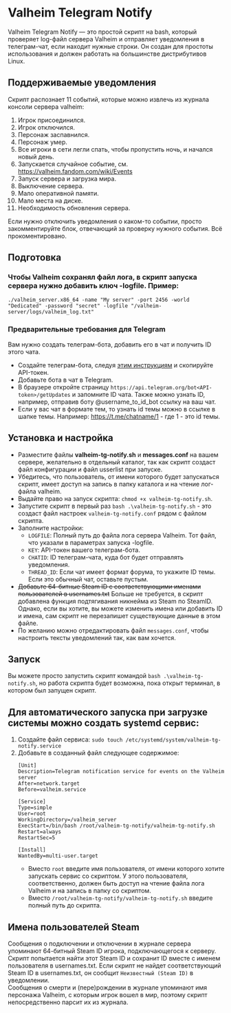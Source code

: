 # Valheim Telegram Notify

Valheim Telegram Notify — это простой скрипт на bash, который проверяет log-файл сервера Valheim и отправляет уведомления в телеграм-чат, если находит нужные строки. Он создан для простоты использования и должен работать на большинстве дистрибутивов Linux.

## Поддерживаемые уведомления
Скрипт распознает 11 событий, которые можно извлечь из журнала консоли сервера valheim:
1. Игрок присоединился.
2. Игрок отключился.
3. Персонаж заспавнился.
4. Персонаж умер.
5. Все игроки в сети легли спать, чтобы пропустить ночь, и начался новый день.
6. Запускается случайное событие, см. https://valheim.fandom.com/wiki/Events
7. Запуск сервера и загрузка мира.
8. Выключение сервера.
9. Мало оперативной памяти.
10. Мало места на диске.
11. Необходимость обновления сервера.

Если нужно отключить уведомления о каком-то событии, просто закомментируйте блок, отвечающий за проверку нужного события. Всё прокоментировано.  

## Подготовка
### Чтобы Valheim сохранял файл лога, в скрипт запуска сервера нужно добавить ключ -logfile. Пример:  
`./valheim_server.x86_64 -name "My server" -port 2456 -world "Dedicated" -password "secret" -logfile "/valheim-server/logs/valheim_log.txt"`  

### Предварительные требования для Telegram
Вам нужно создать телеграм-бота, добавить его в чат и получить ID этого чата.  
- Создайте телеграм-бота, следуя [этим инструкциям](https://core.telegram.org/bots#6-botfather) и скопируйте API-токен.  
- Добавьте бота в чат в Telegram.  
- В браузере откройте страницу ``https://api.telegram.org/bot<API-token>/getUpdates`` и запомните ID чата. Также можно узнать ID, например, отправив боту @username_to_id_bot ссылку на ваш чат.  
- Если у вас чат в формате тем, то узнать id темы можно в ссылке в шапке темы. Например: https://t.me/chatname/1   - где 1 - это id темы.  

## Установка и настройка
- Разместите файлы **valheim-tg-notify.sh** и **messages.conf** на вашем сервере, желательно в отдельный каталог, так как скрипт создаст файл конфигурации и файл usserlist при запуске.  
- Убедитесь, что пользователь, от имени которого будет запускаться скрипт, имеет доступ на запись в папку каталога и на чтение лог-файла valheim.  
- Выдайте право на запуск скрипта: `chmod +x valheim-tg-notify.sh`.  
- Запустите скрипт в первый раз `bash .\valheim-tg-notify.sh` - это создаст файл настроек `valheim-tg-notify.conf` рядом с файлом скрипта.  
- Заполните настройки:  
  - `LOGFILE`: Полный путь до файла лога сервера Valheim. Тот файл, что указали в параметрах запуска -logfile.  
  - `KEY`: API-токен вашего телеграм-бота.  
  - `CHATID`: ID телеграм-чата, куда бот будет отправлять уведомления.  
  - `THREAD_ID`: Если чат имеет формат форума, то укажите ID темы. Если это обычный чат, оставьте пустым.  
- ~~Добавьте 64-битные Steam ID с соответствующими именами пользователей в usernames.txt~~ Больше не требуется, в скрипт добавлена функция подтягивания никнейма из Steam по SteamID. Однако, если вы хотите, вы можете изменить имена или добавить ID и имена, сам скрипт не перезапишет существующие данные в этом файле.
- По желанию можно отредактировать файл `messages.conf`, чтобы настроить тексты уведомлений так, как вам хочется.

## Запуск
Вы можете просто запустить скрипт командой ``bash .\valheim-tg-notify.sh``, но работа скрипта будет возможна, пока открыт терминал, в котором был запущен скрипт.  

## Для автоматического запуска при загрузке системы можно создать systemd сервис:
   1. Создайте файл сервиса: `sudo touch /etc/systemd/system/valheim-tg-notify.service`  
   2. Добавьте в созданный файл следующее содержимое:
      ```
      [Unit]
      Description=Telegram notification service for events on the Valheim server
      After=network.target
      Before=valheim.service
      
      [Service]
      Type=simple
      User=root
      WorkingDirectory=/valheim_server
      ExecStart=/bin/bash /root/valheim-tg-notify/valheim-tg-notify.sh
      Restart=always
      RestartSec=5
      
      [Install]
      WantedBy=multi-user.target
      ```
      - Вместо `root` введите имя пользователя, от имени которого хотите запускать сервис со скриптом. У этого пользователя, соответственно, должен быть доступ на чтение файла лога Valheim и на запись в папку со скриптом.  
      - Вместо `/root/valheim-tg-notify/valheim-tg-notify.sh` введите полный путь до скрипта.  

## Имена пользователей Steam
Сообщения о подключении и отключении в журнале сервера упоминают 64-битный Steam ID игрока, подключающегося к серверу. Скрипт попытается найти этот Steam ID и сохранит ID вместе с именем пользователя в usernames.txt. Если скрипт не найдет соответствующий Steam ID в usernames.txt, он сообщит ``Неизвестный (Steam ID)`` в уведомлении.  
Сообщения о смерти и (пере)рождении в журнале упоминают имя персонажа Valheim, с которым игрок вошел в мир, поэтому скрипт непосредственно парсит их из журнала.


